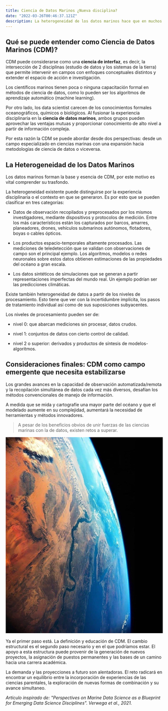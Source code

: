 ```yaml
---
title: Ciencia de Datos Marinos ¿Nueva disciplina?
date: "2022-03-26T00:46:37.121Z"
description: La heterogeneidad de los datos marinos hace que en muchos casos no puedan ser aprovechados e interpretados. El desconocimiento de herramientas asociadas, el costo de su procesamiento (big data) o quizá su accesibilidad son algunas de las causas. Como respuesta a estas falencias se están explorando, experimentando e incorporando métodos de Ciencia de Datos a las distintas ramas teóricas oceánicas, para así generar nuevas formas de conocimiento y modelamiento.   
---
```


## Qué se puede entender como Ciencia de Datos Marinos (CDM)?

CDM puede considerarse como una **ciencia de interfaz**, es decir, la intersección de 2 disciplinas (estudio de datos y los sistemas de la tierra) que permite intervenir en campos con enfoques conceptuales distintos y extender el espacio de acción e investigación. 

Los científicos marinos tienen poca o ninguna capacitación formal en métodos de ciencia de datos, como lo pueden ser los algoritmos de aprendizaje automático (machine learning). 

Por otro lado, los data scientist carecen de los conocimientos formales oceanográficos, químicos o biológicos. Al fusionar la experiencia disciplinaria en la **ciencia de datos marinos**, ambos grupos pueden aprovechar las ventajas mutuas y proporcionar conocimiento de alto nivel a partir de información compleja.

Por esta razón la CDM se puede abordar desde dos perspectivas: desde un campo especializado en ciencias marinas con una expansión hacia metodologías de ciencia de datos o viceversa.

## La Heterogeneidad de los Datos Marinos

Los datos marinos forman la base y esencia de CDM, por este motivo es vital comprender su trasfondo. 

La heterogeneidad existente puede distinguirse por la experiencia disciplinaria o el contexto en que se generaron. Es por esto que se pueden clasificar en tres categorías:

- Datos de observación recopilados y preprocesados por los mismos investigadores, mediante dispositivos y protocolos de medición. Entre los más característicos están los capturados por barcos, amarres, planeadores, drones, vehículos submarinos autónomos, flotadores, boyas o cables ópticos.

- Los productos espacio-temporales altamente procesados. Las mediciones de teledetección que se validan con observaciones de campo son el principal ejemplo. Los algoritmos, modelos o redes neuronales sobre estos datos obtienen estimaciones de las propiedades del océano a gran escala.

- Los datos sintéticos de simulaciones que se generan a partir representaciones imperfectas del mundo real. Un ejemplo podrían ser las predicciones climáticas.

Existe también heterogeneidad de datos a partir de los niveles de procesamiento. Esto tiene que ver con la incertidumbre implícita, los pasos de tratamiento individual así como de sus suposiciones subyacentes. 

Los niveles de procesamiento pueden ser de: 

- nivel 0: que abarcan mediciones sin procesar, datos crudos.

- nivel 1: conjuntos de datos con cierto control de calidad. 

- nivel 2 o superior: derivados y productos de síntesis de modelos-algoritmos.  

## Consideraciones finales: CDM como campo emergente que necesita estabilizarse

Los grandes avances en la capacidad de observación automatizada/remota y la recopilación simultánea de datos cada vez más diversos, desafían los métodos convencionales de manejo de información. 

A medida que se mida y cartografíe una mayor parte del océano y que el modelado aumente en su complejidad, aumentará la necesidad de herramientas y métodos innovadores. 

>A pesar de los beneficios obvios de unir fuerzas de las ciencias marinas con la de datos, existen retos a superar.

![](terra.jpg)

Ya el primer paso está. La definición y educación de CDM. El cambio estructural es el segundo paso necesario y en el que podríamos estar. El apoyo a esta estructura puede provenir de la generación de nuevos proyectos, la asignación de puestos permanentes y las bases de un camino hacia una carrera académica. 

La demanda y las proyecciones a futuro son alentadoras. El reto radicará en encontrar un equilibrio entre la incorporación de experiencias de las ciencias parentales, la exploración de nuevas formas de combinación y su avance simultaneo.


*Artículo inspirado de: "Perspectives on Marine Data Science as a Blueprint for Emerging Data Science Disciplines". Verwega et al., 2021.*























